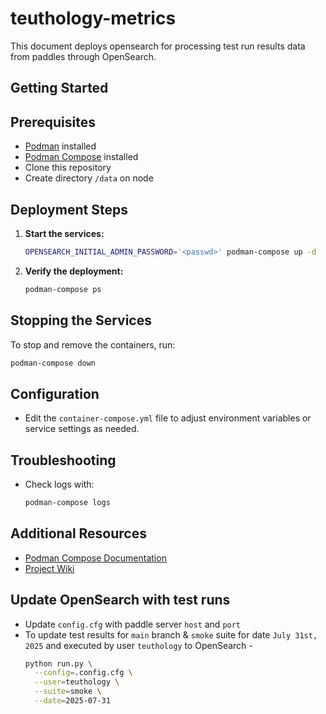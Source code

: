 # teuthology-metrics
This document deploys opensearch for processing test run results data from paddles through OpenSearch.

## Getting Started

## Prerequisites

- [Podman](https://podman.io/getting-started/installation) installed
- [Podman Compose](https://github.com/containers/podman-compose) installed
- Clone this repository
- Create directory `/data` on node

## Deployment Steps

1. **Start the services:**
    ```sh
    OPENSEARCH_INITIAL_ADMIN_PASSWORD='<passwd>' podman-compose up -d
    ```

2. **Verify the deployment:**
    ```sh
    podman-compose ps
    ```

## Stopping the Services

To stop and remove the containers, run:
```sh
podman-compose down
```

## Configuration

- Edit the `container-compose.yml` file to adjust environment variables or service settings as needed.

## Troubleshooting

- Check logs with:
  ```sh
  podman-compose logs
  ```

## Additional Resources

- [Podman Compose Documentation](https://github.com/containers/podman-compose)
- [Project Wiki](../docs/)

## Update OpenSearch with test runs

- Update `config.cfg` with paddle server `host` and `port`
- To update test results for `main` branch & `smoke` suite for date `July 31st, 2025` and executed by user `teuthology` to OpenSearch -
  ```sh 
  python run.py \
    --config=.config.cfg \
    --user=teuthology \
    --suite=smoke \
    --date=2025-07-31
  ```